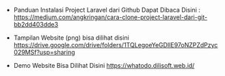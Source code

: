 - Panduan Instalasi Project Laravel dari Github Dapat Dibaca Disini :
https://medium.com/angkringan/cara-clone-project-laravel-dari-git-bb2dd403dde3

- Tampilan Website (png) bisa dilihat disini
https://drive.google.com/drive/folders/1TQLegoeYeGDIlE97oNZPZdPzyc029MSf?usp=sharing

- Demo Website Bisa Dilihat Disini
https://whatodo.dilisoft.web.id/

